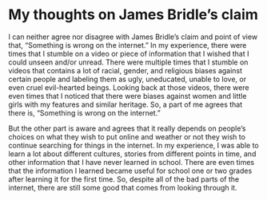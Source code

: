 # My thoughts on James Bridle’s claim

I can neither agree nor disagree with James Bridle’s claim and point of view that, “Something is wrong on the internet.” In my experience, there were times that I stumble on a video or piece of information that I wished that I could unseen and/or unread. There were multiple times that I stumble on videos <!-- that looked like there meant for children’s entertainment or adaptations of children’s fairy tales --> that contains a lot of racial, gender, and religious biases against certain people and labeling them as ugly, uneducated, unable to love, or even cruel evil-hearted beings. Looking back at those videos, there were even times that I noticed that there were biases against women and little girls with my features and similar heritage. So, a part of me agrees that there is, “Something is wrong on the internet.”

But the other part is aware and agrees that it really depends on people’s choices on what they wish to put online and weather or not they wish to continue searching for things in the internet. In my experience, I was able to learn a lot about different cultures, stories from different points in time, and other information that I have never learned in school. There are even times that the information I learned became useful for school one or two grades after learning it for the first time. So, despite all of the bad parts of the internet, there are still some good that comes from looking through it.
